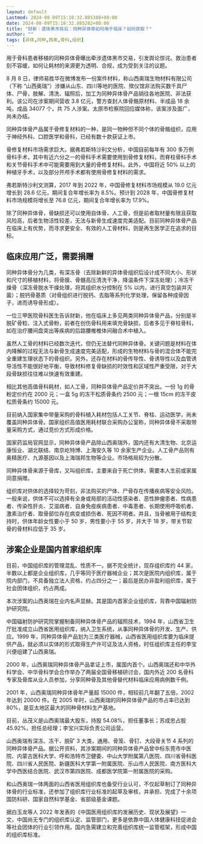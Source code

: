 ```yaml
---
layout: default
Lastmod: 2024-08-09T15:18:32.885388+00:00
date: 2024-08-09T15:18:32.885282+00:00
title: "财新｜遗体黑市背后：同种异体骨如何用于临床？如何获取？"
author: ""
tags: [异体,同种,西奥,骨科,组织]
---
```


用于骨科患者移植的同种异体骨曝出牵涉遗体黑市交易，引发舆论惊诧。救治患者刻不容缓，如何让耗材的来源更为透明、合规，成为受到关注的议题。

8 月 8 日，律师易胜华在微博发布一份案件材料，称山西奥瑞生物材料有限公司（下称 “山西奥瑞”）涉嫌从山东、四川等地的医院、殡仪馆非法购买数千具尸体、尸骨，肢解、清洗、辐照后，加工为同种异体骨产品销往各地医院、非法获利。该公司在涉案期间营收 3.8 亿元，警方查封人体骨骼原材料、半成品 18 余吨，成品 34077 个，共 75 人涉案。太原市检察院回应媒体称，该案涉及面广，尚未办结。

同种异体骨产品属于骨修复材料的一种，是同一物种但不同个体的骨骼组织，应用于神经外科、口腔医学和骨科，已经有数十款获证上市。

骨修复材料市场需求巨大。据弗若斯特沙利文分析，中国目前每年有 300 多万例骨科手术，其中有近六分之一的骨科手术需要使用到骨修复材料，而脊柱骨科手术和关节骨科手术中可能需要用到大量的骨修复材料。此外，中国将近 50% 以上的种植牙手术，以及部分开颅手术都有使用骨修复材料的需求。

弗若斯特沙利文测算，2017 年到 2022 年，中国骨修复材料市场规模从 19.0 亿元增长到 28.6 亿元，期间复合年增长率为 8.5%。预计到 2028 年，中国骨修复材料市场规模将增长至 76.8 亿元，期间复合年增长率为 17.9%。

除了同种异体骨，骨缺损还可以使用自体骨、人工骨，但是前者取材量有限且获取风险高，后者生物活性较差，无法与新骨生成速度完美适配。目前同种异体骨产品在临床上有优势，而寻求更安全、有效的人工骨材料，则是再生医学正在追求的目标。

临床应用广泛，需要捐赠
-----------

同种异体骨分为几类，有深冻骨（去除新鲜的异体骨组织后设计成不同大小、形状和尺寸的移植材料，将骨膜、骨髓高压清洗干净，降温条件下深冻处理）；冷冻干燥骨（深冻骨脱水干燥处理，将其组织水分控制在 5% 以内，进行真空包装并灭菌）；脱钙骨基质（对骨组织进行脱钙、去脂等系列化学处理，保留各种成骨因子，进而诱导骨形成）。

一位三甲医院骨科医生告诉财新，他在临床上多见两类同种异体骨产品，分别是半脱矿骨粒、注入式骨粉，前者在创伤骨科用来填充骨缺损，后者多见于脊柱骨科，如在治疗腰间盘突出等疾病的后路腰椎椎体间融合术中植入。

虽然人工骨的材料已经数次迭代，但仍无法替代同种异体骨。关键问题是材料在体内降解的过程无法与新骨生成速度完美适配，形成的生物材料与骨的混合体不能完全重建生理状态下的骨组织。另外，还存在材料的骨传导性、骨诱导性以及血管诱导活性不能很好地平衡，导致材料修复骨缺损的时效性和区域性严重受限，对于大段骨缺损往往难以快速有效重建。

相比其他高值骨科耗材，如人工骨，同种异体骨产品定价并不突出。一份 1g 的骨粉定价约在 2000 元；一盒 5g 的冻干松质骨条约 2500 元；一根 15cm 的冻干皮松质骨条约 15000 元。

目前纳入国家集中带量采购的骨科植入耗材包括人工关节、脊柱、运动医学，尚未覆盖同种异体骨。国家组织高值医用耗材联合采购办公室称，同种异体骨不采取带量采购方式，通过竞价方式形成价格。

国家药监局官网显示，同种异体骨产品除山西奥瑞外，国内还有大清生物、北京运康恒业、湖北联结、南京屹特博、上海安久等 10 余家生产企业。人工骨产品则有奥精医疗、九源基因以及上海瑞邦生物等企业。市场格局较为分散。

同种异体骨来源于骨库，又叫组织库，主要来自于死亡供体，需要本人生前或家属同意捐赠。

组织库对供体的选择较为苛刻，非法购买的尸体、尸骨存在传播疾病等安全风险。一般来说，供体不可以选择有全身或局部的活动性感染者、恶性肿瘤患者、性病患者、传染性肝炎、艾滋病者、自身免疫疾病患者、中毒患者、长期使用呼吸机者、激素治疗者、取骨部位存在病变或损伤者、死因不明者。并且，当骨被用于结构支持时，供体年龄女性要小于 50 岁，男性要小于 55 岁，并大于 18 岁，带关节软骨的骨材料应低于 35 岁。

涉案企业是国内首家组织库
------------

目前，中国组织库的管理混乱、性质不一。据不完全统计，现存组织库约 44 家，半数以上都是企业组织库，几乎等同于医疗器械企业；其次是医院内组织库，属于院内部门，不具备独立法人资格，约占四分之一；最后是民办非盈利组织库，属于社会团体组织，约占两成。

本次涉案的山西奥瑞在业内名声显赫。其是国内首家企业组织库，背靠中国辐射防护研究院。

中国辐射防护研究院掌握制备同种异体骨产品的辐照技术，1994 年，山西省卫生厅批准成立山西省医用组织库，纳入卫生系统，从事同种异体骨的开发、生产、供应。1999 年，同种异体骨产品划为三类医疗器械，山西省医用组织库要为临床提供产品，就必须以实体的形式取得生产许可证及法人资格，时任组织库主任的李宝兴便组建了山西奥瑞。

2000 年，山西奥瑞同种异体骨产品拿证上市，属国内首个。山西奥瑞还和中华外科学会、中华骨科学会合作举办了两届全国骨移植研讨会，国内外近 200 名骨科专家及骨库从业人员参加，分享同种骨及其他骨替代材料临床应用病例数千例。

2001 年，山西奥瑞同种异体骨年产量超 15000 件，相较前几年翻了五倍，2002 年达到 20000 件。在 2005 年时，山西奥瑞的同种异体骨产品的市占率已达到 80%，是亚太地区最大的同种骨材料生产基地。

目前，丛茂义是山西奥瑞最大股东，持股 54.08%，担任董事长；苏成忠占股 45.92%，担任总经理；李宝兴实际负责公司运营。

山西奥瑞有深冻、冻干、脱矿 3 大类，通用、骨笼、骨钉、大段骨关节 4 系列的同种异体骨产品。据公开资料，其涉案期间的同种异体骨产品曾中标东莞市中医院、内蒙古医科大学、呼和浩特市卫健委、中山大学附属第八医院、四川省骨科医院、四川省人民医院、新疆医科大学第一附属医院、乐山市人民医院、南方医科大学中西医结合医院、武汉市第四医院、成都医学院第一附属医院的采购。

和山西奥瑞一体两面的山西省医用组织库也备受行业认可，不仅起草制订了同种异体骨的行业标准，还参加了组织库行业标准的起草及审核，并承担、完成了十余项国防科研、国家自然科学基金、省部级基金课题。

据白玉龙等人 2022 年发表的《中国医用组织库的发展历史、现状及展望》一文，中国尚无专门的组织库认定、监管部门，更多是依靠中国人体健康科技促进会等社会团体的行业引领作用。国内急需建立和完善组织库统一监管框架，形成中国的组织库标准。

